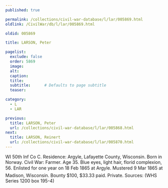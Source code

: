 ```yaml
---
published: true

permalink: /collections/civil-war-database/l/lar/005869.html
oldlink: /CivilWar/db/l/lar/005869.html

oldid: 005869

title: LARSON, Peter

pagelist:
  exclude: false
  order: 5869
  image: 
  alt:
  caption:
  title:
  subtitle:      # Defaults to page subtitle
  teaser:

category: 
  - L 
  - LAR

previous:
  title: LARSON, Peter
  url: /collections/civil-war-database/l/lar/005868.html  
next:
  title: LARSON, Reinert
  url: /collections/civil-war-database/l/lar/005870.html   
---
```

WI 50th Inf Co C. Residence: Argyle, Lafayette County, Wisconsin. Born in Norway. Civil War: Farmer. Age 35. Blue eyes, light hair, florid complexion, 5&#146;6&#148;. Enlisted for one year on 18 Feb 1865 at Argyle. Mustered 9 Mar 1865 at Madison, Wisconsin. Bounty $100, $33.33 paid. Private. Sources: (WHS Series 1200 box 195-4)